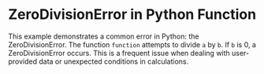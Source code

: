 # ZeroDivisionError in Python Function
This example demonstrates a common error in Python: the ZeroDivisionError.  The function `function` attempts to divide `a` by `b`.  If `b` is 0, a ZeroDivisionError occurs.  This is a frequent issue when dealing with user-provided data or unexpected conditions in calculations.